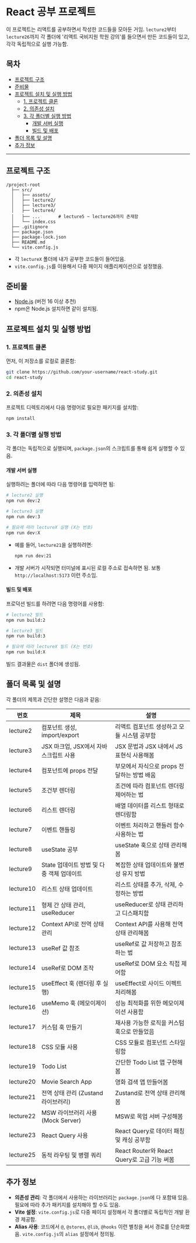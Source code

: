 # React 공부 프로젝트

이 프로젝트는 리액트를 공부하면서 작성한 코드들을 모아둔 거임. `lecture2`부터 `lecture26`까지 각 폴더에 '리액트 국비지원 학원 강의'를 들으면서 만든 코드들이 있고, 각각 독립적으로 실행 가능함.

## 목차

- [프로젝트 구조](#프로젝트-구조)
- [준비물](#준비물)
- [프로젝트 설치 및 실행 방법](#프로젝트-설치-및-실행-방법)
  - [1. 프로젝트 클론](#1-프로젝트-클론)
  - [2. 의존성 설치](#2-의존성-설치)
  - [3. 각 폴더별 실행 방법](#3-각-폴더별-실행-방법)
    - [개발 서버 실행](#개발-서버-실행)
    - [빌드 및 배포](#빌드-및-배포)
- [폴더 목록 및 설명](#폴더-목록-및-설명)
- [추가 정보](#추가-정보)

---

## 프로젝트 구조

```
/project-root
  ├── src/
  │   ├── assets/
  │   ├── lecture2/
  │   ├── lecture3/
  │   ├── lecture4/
  │   ├── ...       # lecture5 ~ lecture26까지 존재함
  │   └── index.css
  ├── .gitignore
  ├── package.json
  ├── package-lock.json
  ├── README.md
  └── vite.config.js
```

- 각 `lectureX` 폴더에 내가 공부한 코드들이 들어있음.
- `vite.config.js`를 이용해서 다중 페이지 애플리케이션으로 설정했음.

## 준비물

- [Node.js](https://nodejs.org/) (버전 16 이상 추천)
- npm은 Node.js 설치하면 같이 설치됨.

## 프로젝트 설치 및 실행 방법

### 1. 프로젝트 클론

먼저, 이 저장소를 로컬로 클론함:

```bash
git clone https://github.com/your-username/react-study.git
cd react-study
```

### 2. 의존성 설치

프로젝트 디렉토리에서 다음 명령어로 필요한 패키지를 설치함:

```bash
npm install
```

### 3. 각 폴더별 실행 방법

각 폴더는 독립적으로 실행되며, `package.json`의 스크립트를 통해 쉽게 실행할 수 있음.

#### 개발 서버 실행

실행하려는 폴더에 따라 다음 명령어를 입력하면 됨:

```bash
# lecture2 실행
npm run dev:2

# lecture3 실행
npm run dev:3

# 필요에 따라 lectureX 실행 (X는 번호)
npm run dev:X
```

- 예를 들어, `lecture21`을 실행하려면:

  ```bash
  npm run dev:21
  ```

- 개발 서버가 시작되면 터미널에 표시된 로컬 주소로 접속하면 됨. 보통 `http://localhost:5173` 이런 주소임.

#### 빌드 및 배포

프로덕션 빌드를 하려면 다음 명령어를 사용함:

```bash
# lecture2 빌드
npm run build:2

# lecture3 빌드
npm run build:3

# 필요에 따라 lectureX 빌드 (X는 번호)
npm run build:X
```

빌드 결과물은 `dist` 폴더에 생성됨.

## 폴더 목록 및 설명

각 폴더의 제목과 간단한 설명은 다음과 같음:

| 번호      | 제목                                 | 설명                                     |
| --------- | ------------------------------------ | ---------------------------------------- |
| lecture2  | 컴포넌트 생성, import/export         | 리액트 컴포넌트 생성하고 모듈 시스템 공부함 |
| lecture3  | JSX 마크업, JSX에서 자바스크립트 사용 | JSX 문법과 JSX 내에서 JS 표현식 사용해봄   |
| lecture4  | 컴포넌트에 props 전달                | 부모에서 자식으로 props 전달하는 방법 배움 |
| lecture5  | 조건부 렌더링                        | 조건에 따라 컴포넌트 렌더링 제어하는 법   |
| lecture6  | 리스트 렌더링                        | 배열 데이터를 리스트 형태로 렌더링함      |
| lecture7  | 이벤트 핸들링                        | 이벤트 처리하고 핸들러 함수 사용하는 법   |
| lecture8  | useState 공부                        | useState 훅으로 상태 관리해봄             |
| lecture9  | State 업데이트 방법 및 다중 객체 업데이트 | 복잡한 상태 업데이트와 불변성 유지 방법   |
| lecture10 | 리스트 상태 업데이트                | 리스트 상태를 추가, 삭제, 수정하는 방법   |
| lecture11 | 형제 간 상태 관리, useReducer        | useReducer로 상태 관리하고 디스패치함     |
| lecture12 | Context API로 전역 상태 관리         | Context API를 사용해 전역 상태 관리해봄   |
| lecture13 | useRef 값 참조                       | useRef로 값 저장하고 참조하는 법          |
| lecture14 | useRef로 DOM 조작                    | useRef로 DOM 요소 직접 제어함             |
| lecture15 | useEffect 훅 (렌더링 후 실행)        | useEffect로 사이드 이펙트 처리해봄        |
| lecture16 | useMemo 훅 (메모이제이션)            | 성능 최적화를 위한 메모이제이션 사용함    |
| lecture17 | 커스텀 훅 만들기                     | 재사용 가능한 로직을 커스텀 훅으로 만들었음 |
| lecture18 | CSS 모듈 사용                        | CSS 모듈로 컴포넌트 스타일링함            |
| lecture19 | Todo List                            | 간단한 Todo List 앱 구현해봄             |
| lecture20 | Movie Search App                     | 영화 검색 앱 만들어봄                    |
| lecture21 | 전역 상태 관리 (Zustand 라이브러리)  | Zustand로 전역 상태 관리해봄             |
| lecture22 | MSW 라이브러리 사용 (Mock Server)    | MSW로 목업 서버 구성해봄                 |
| lecture23 | React Query 사용                     | React Query로 데이터 패칭 및 캐싱 공부함 |
| lecture25 | 동적 라우팅 및 병렬 쿼리             | React Router와 React Query로 고급 기능 써봄 |

## 추가 정보

- **의존성 관리**: 각 폴더에서 사용하는 라이브러리는 `package.json`에 다 포함돼 있음. 필요에 따라 추가 패키지를 설치해야 할 수도 있음.
- **Vite 설정**: `vite.config.js`로 다중 페이지 설정해서 각 폴더별로 독립적인 개발 환경 제공함.
- **Alias 사용**: 코드에서 `@`, `@stores`, `@lib`, `@hooks` 이런 별칭을 써서 경로를 단순화했음. `vite.config.js`의 `alias` 설정에서 정의됨.
